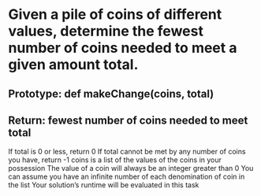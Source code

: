 # Given a pile of coins of different values, determine the fewest number of coins needed to meet a given amount total.

## Prototype: def makeChange(coins, total)
## Return: fewest number of coins needed to meet total

If total is 0 or less, return 0
If total cannot be met by any number of coins you have, return -1
coins is a list of the values of the coins in your possession
The value of a coin will always be an integer greater than 0
You can assume you have an infinite number of each denomination of coin in the list
Your solution’s runtime will be evaluated in this task
